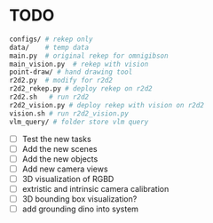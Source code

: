 # TODO

```bash
configs/ # rekep only
data/    # temp data
main.py  # original rekep for omnigibson
main_vision.py  # rekep with vision
point-draw/ # hand drawing tool
r2d2.py  # modify for r2d2
r2d2_rekep.py # deploy rekep on r2d2
r2d2.sh   # run r2d2
r2d2_vision.py # deploy rekep with vision on r2d2
vision.sh # run r2d2_vision.py
vlm_query/ # folder store vlm query
```
- [ ] Test the new tasks
- [ ] Add the new scenes
- [ ] Add the new objects
- [ ] Add new camera views
- [ ] 3D visualization of RGBD
- [ ] extristic and intrinsic camera calibration
- [ ] 3D bounding box visualization? 
- [ ] add grounding dino into system
